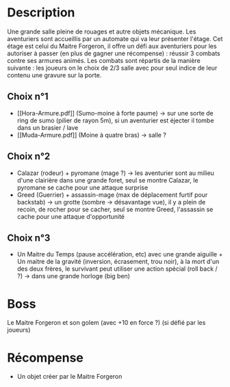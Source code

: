 # Description
Une grande salle pleine de rouages et autre objets mécanique. Les aventuriers sont accueillis par un automate qui va leur présenter l'étage. Cet étage est celui du Maitre Forgeron, il offre un défi aux aventuriers pour les autoriser à passer (en plus de gagner une récompense) : réussir 3 combats contre ses armures animés. 
Les combats sont répartis de la manière suivante : les joueurs on le choix de 2/3 salle avec pour seul indice de leur contenu une gravure sur la porte.
## Choix n°1
- [[Hora-Armure.pdf]] (Sumo-moine à forte paume) -> sur une sorte de ring de sumo (pilier de rayon 5m), si un aventurier est éjecter il tombe dans un brasier / lave
- [[Muda-Armure.pdf]] (Moine à quatre bras) -> salle ?
## Choix n°2
- Calazar (rodeur) + pyromane (mage ?) -> les aventurier sont au milieu d'une clairière dans une grande foret, seul se montre Calazar, le pyromane se cache pour une attaque surprise
- Greed (Guerrier) + assassin-mage (max de déplacement furtif pour backstab) -> un grotte (sombre -> désavantage vue), il y a plein de recoin, de rocher pour se cacher, seul se montre Greed, l'assassin se cache pour une attaque d'opportunité
## Choix n°3
- Un Maitre du Temps (pause accélération, etc) avec une grande aiguille + Un maitre de la gravité (inversion, écrasement, trou noir),  à la mort d'un des deux frères, le survivant peut utiliser une action spécial (roll back / ?) -> dans une grande horloge (big ben)
# Boss
Le Maitre Forgeron et son golem (avec +10 en force ?) (si défié par les joueurs)
# Récompense
- Un objet créer par le Maitre Forgeron